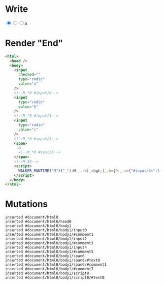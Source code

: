 # Write
  <input value=a checked type=radio><!--M_*0 #input/0--><input value=b type=radio><!--M_*0 #input/1--><input value=c type=radio><!--M_*0 #input/2--><span>a<!--M_*0 #text/3--></span><!--M_$0--><script>WALKER_RUNTIME("M")("_");M._.r=[_=>(_.b={0:_.a={"#input/0=":1,"#input/1=":1,"#input/2=":1,checkedValue:"a"}},_.a["#input/0;"]=_._["__tests__/template.marko_0/checkedValueChange"](_.a),_.a["#input/1;"]=_._["__tests__/template.marko_0/checkedValueChange_0"](_.a),_.a["#input/2;"]=_._["__tests__/template.marko_0/checkedValueChange_0"](_.a),_.b),0,"__tests__/template.marko_0",0];M._.w()</script>


# Render "End"
```html
<html>
  <head />
  <body>
    <input
      checked=""
      type="radio"
      value="a"
    />
    <!--M_*0 #input/0-->
    <input
      type="radio"
      value="b"
    />
    <!--M_*0 #input/1-->
    <input
      type="radio"
      value="c"
    />
    <!--M_*0 #input/2-->
    <span>
      a
      <!--M_*0 #text/3-->
    </span>
    <!--M_$0-->
    <script>
      WALKER_RUNTIME("M")("_");M._.r=[_=&gt;(_.b={0:_.a={"#input/0=":1,"#input/1=":1,"#input/2=":1,checkedValue:"a"}},_.a["#input/0;"]=_._["__tests__/template.marko_0/checkedValueChange"](_.a),_.a["#input/1;"]=_._["__tests__/template.marko_0/checkedValueChange_0"](_.a),_.a["#input/2;"]=_._["__tests__/template.marko_0/checkedValueChange_0"](_.a),_.b),0,"__tests__/template.marko_0",0];M._.w()
    </script>
  </body>
</html>
```

# Mutations
```
inserted #document/html0
inserted #document/html0/head0
inserted #document/html0/body1
inserted #document/html0/body1/input0
inserted #document/html0/body1/#comment1
inserted #document/html0/body1/input2
inserted #document/html0/body1/#comment3
inserted #document/html0/body1/input4
inserted #document/html0/body1/#comment5
inserted #document/html0/body1/span6
inserted #document/html0/body1/span6/#text0
inserted #document/html0/body1/span6/#comment1
inserted #document/html0/body1/#comment7
inserted #document/html0/body1/script8
inserted #document/html0/body1/script8/#text0
```